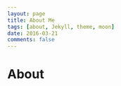 ```yaml
---
layout: page
title: About Me
tags: [about, Jekyll, theme, moon]
date: 2016-03-21
comments: false
---
```


# About
